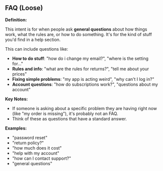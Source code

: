 ## FAQ (Loose)

**Definition:**

This intent is for when people ask **general questions** about how things work, what the rules are, or how to do something. It's for the kind of stuff you'd find in a help section.

This can include questions like:

- **How to do stuff**: "how do i change my email?", "where is the setting for..."
- **Rules and info**: "what are the rules for returns?", "tell me about your prices"
- **Fixing simple problems**: "my app is acting weird", "why can't I log in?"
- **Account questions**: "how do subscriptions work?", "questions about my account"

**Key Notes:**

- If someone is asking about a specific problem they are having right now (like "my order is missing"), it's probably not an FAQ.
- Think of these as questions that have a standard answer.

**Examples:**

- "password reset"
- "return policy?"
- "how much does it cost"
- "help with my account"
- "how can I contact support?"
- "general questions"
